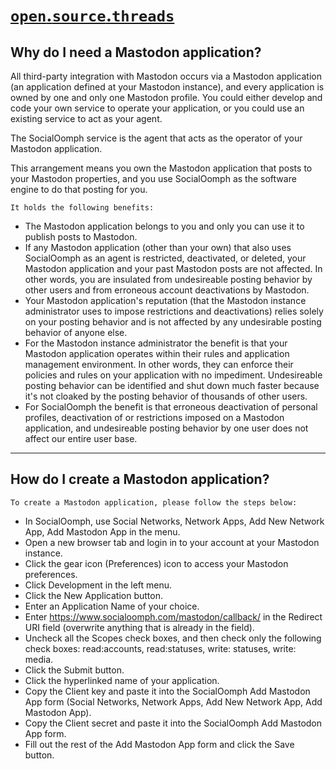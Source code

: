 # [`open`.`source`.`threads`](https://github.com/mastodon/mastodon)

Why do I need a Mastodon application?
------------

All third-party integration with Mastodon occurs via a Mastodon application (an application defined at your Mastodon instance), and every application is owned by one and only one Mastodon profile. You could either develop and code your own service to operate your application, or you could use an existing service to act as your agent.

The SocialOomph service is the agent that acts as the operator of your Mastodon application.

This arrangement means you own the Mastodon application that posts to your Mastodon properties, and you use SocialOomph as the software engine to do that posting for you.

    It holds the following benefits:

- The Mastodon application belongs to you and only you can use it to publish posts to Mastodon.
- If any Mastodon application (other than your own) that also uses SocialOomph as an agent is restricted, deactivated, or deleted, your Mastodon application and your past Mastodon posts are not affected. In other words, you are insulated from undesireable posting behavior by other users and from erroneous account deactivations by Mastodon.
- Your Mastodon application's reputation (that the Mastodon instance administrator uses to impose restrictions and deactivations) relies solely on your posting behavior and is not affected by any undesirable posting behavior of anyone else.
- For the Mastodon instance administrator the benefit is that your Mastodon application operates within their rules and application management environment. In other words, they can enforce their policies and rules on your application with no impediment. Undesireable posting behavior can be identified and shut down much faster because it's not cloaked by the posting behavior of thousands of other users.
- For SocialOomph the benefit is that erroneous deactivation of personal profiles, deactivation of or restrictions imposed on a Mastodon application, and undesireable posting behavior by one user does not affect our entire user base.

--------------------

How do I create a Mastodon application?
-----------------

    To create a Mastodon application, please follow the steps below:

- In SocialOomph, use Social Networks, Network Apps, Add New Network App, Add Mastodon App in the menu.
- Open a new browser tab and login in to your account at your Mastodon instance.
- Click the gear icon (Preferences) icon to access your Mastodon preferences.
- Click Development in the left menu.
- Click the New Application button.
- Enter an Application Name of your choice.
- Enter https://www.socialoomph.com/mastodon/callback/ in the Redirect URI field (overwrite anything that is already in the field).
- Uncheck all the Scopes check boxes, and then check only the following check boxes: read:accounts, read:statuses, write: statuses, write: media.
- Click the Submit button.
- Click the hyperlinked name of your application.
- Copy the Client key and paste it into the SocialOomph Add Mastodon App form (Social Networks, Network Apps, Add New Network App, Add Mastodon App).
- Copy the Client secret and paste it into the SocialOomph Add Mastodon App form.
- Fill out the rest of the Add Mastodon App form and click the Save button.
